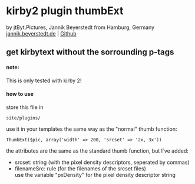 # kirby2 plugin thumbExt
by jtByt.Pictures, Jannik Beyerstedt from Hamburg, Germany  
[jannik.beyerstedt.de](http://jannik.beyerstedt.de) | [Github](https://github.com/jbeyerstedt)  


## get kirbytext without the sorrounding p-tags

#### note:
This is only tested with kirby 2!

#### how to use
store this file in
	
	site/plugins/

use it in your templates the same way as the "normal" thumb function:

    ThumbExt($pic, array('width' => 200, 'srcset' => '2x, 3x'))
    
the attributes are the same as the standard thumb function, but I´ve added:

- srcset: string (with the pixel density descriptors, seperated by commas)
- filenameSrc: rule (for the filenames of the srcset files)  
use the variable "pxDensity" for the pixel density descriptor string

